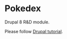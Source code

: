 Pokedex
=======

Drupal 8 R&D module.

Please follow [Drupal tutorial](https://www.drupal.org/developing/modules/8).
